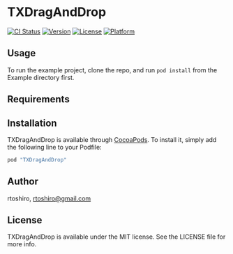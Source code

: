 # TXDragAndDrop

[![CI Status](http://img.shields.io/travis/rtoshiro/TXDragAndDrop.svg?style=flat)](https://travis-ci.org/rtoshiro/TXDragAndDrop)
[![Version](https://img.shields.io/cocoapods/v/TXDragAndDrop.svg?style=flat)](http://cocoapods.org/pods/TXDragAndDrop)
[![License](https://img.shields.io/cocoapods/l/TXDragAndDrop.svg?style=flat)](http://cocoapods.org/pods/TXDragAndDrop)
[![Platform](https://img.shields.io/cocoapods/p/TXDragAndDrop.svg?style=flat)](http://cocoapods.org/pods/TXDragAndDrop)

## Usage

To run the example project, clone the repo, and run `pod install` from the Example directory first.

## Requirements

## Installation

TXDragAndDrop is available through [CocoaPods](http://cocoapods.org). To install
it, simply add the following line to your Podfile:

```ruby
pod "TXDragAndDrop"
```

## Author

rtoshiro, rtoshiro@gmail.com

## License

TXDragAndDrop is available under the MIT license. See the LICENSE file for more info.
